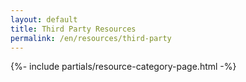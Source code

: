 ```yaml
---
layout: default
title: Third Party Resources
permalink: /en/resources/third-party
---
```



{%- include partials/resource-category-page.html -%}

